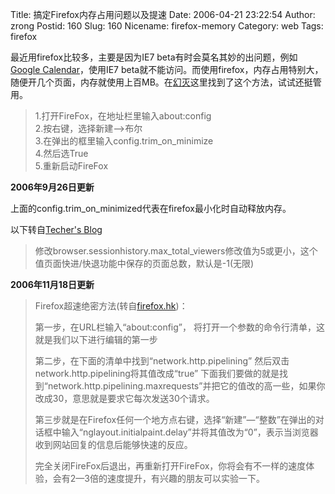Title: 搞定Firefox内存占用问题以及提速
Date: 2006-04-21 23:22:54
Author: zrong
Postid: 160
Slug: 160
Nicename: firefox-memory
Category: web
Tags: firefox

最近用firefox比较多，主要是因为IE7
beta有时会莫名其妙的出问题，例如[Google
Calendar](http://Calendar.google.com)，使用IE7
beta就不能访问。而使用firefox，内存占用特别大，随便开几个页面，内存就使用上百MB。在[幻灭](http://www.kenwong.cn/post/easy-hack-to-reduce-firefox-ram-usage.html)这里找到了这个方法，试试还挺管用。

> 1.打开FireFox，在地址栏里输入about:config  
>  2.按右键，选择新建——\>布尔  
>  3.在弹出的框里输入config.trim\_on\_minimize  
>  4.然后选True  
>  5.重新启动FireFox

**2006年9月26日更新**

上面的config.trim\_on\_minimized代表在firefox最小化时自动释放内存。

以下转自[Techer's Blog](http://blog.donews.com/e2005)

> 修改browser.sessionhistory.max\_total\_viewers修改值为5或更小，这个值页面快进/快退功能中保存的页面总数，默认是-1(无限)

**2006年11月18日更新**

> Firefox超速绝密方法(转自[firefox.hk](http://www.firefox.hk/1047.html))：
>
> 第一步，在URL栏输入“about:config”，
> 将打开一个参数的命令行清单，这就是我们以下进行编辑的第一步
>
> 第二步，在下面的清单中找到“network.http.pipelining”
> 然后双击network.http.pipelining将其值改成“true”
> 下面我们要做的就是找到“network.http.pipelining.maxrequests”并把它的值改的高一些，如果你改成30，意思就是要求它每次发送30个请求。
>
> 第三步就是在Firefox任何一个地方点右键，选择“新建”—“整数”在弹出的对话框中输入“nglayout.initialpaint.delay”并将其值改为“0”，表示当浏览器收到网站回复的信息后能够快速的反应。
>
> 完全关闭FireFox后退出，再重新打开FireFox，你将会有不一样的速度体验，会有2—3倍的速度提升，有兴趣的朋友可以实验一下。

